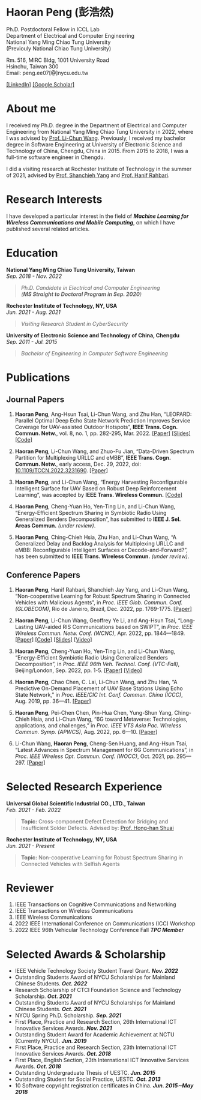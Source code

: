 # Haoran Peng (彭浩然)

Ph.D. Postdoctoral Fellow in ICCL Lab<br>
Department of Electrical and Computer Engineering<br>
National Yang Ming Chiao Tung University<br>
(Previouly National Chiao Tung University)<br>


Rm. 516, MIRC Bldg, 1001 University Road<br>
Hsinchu, Taiwan 300<br>
Email: peng.ee07[@]nycu.edu.tw

[[LinkedIn]](https://www.linkedin.com/in/phr-michael/)  [[Google Scholar]](https://scholar.google.com/citations?user=AQrrNcsAAAAJ&hl=en)

# About me
I received my Ph.D. degree in the Department of Electrical and Computer Engineering from National Yang Ming Chiao Tung University in 2022, where I was advised by [Prof. Li-Chun Wang](https://wang.web.nycu.edu.tw/). Previously, I received my bachelor degree in Software Engineering at University of Electronic Science and Technology of China, Chengdu, China in 2015. From 2015 to 2018, I was a full-time software engineer in Chengdu. <br>

I did a visiting research at Rochester Institute of Technology in the summer of 2021, advised by [Prof. Shanchieh Yang](https://www.rit.edu/directory/sjyeec-shanchieh-yang) and [Prof. Hanif Rahbari](http://rahbari.csec.rit.edu/).

<!--**I am currently on the 2022-2023 academic job market, looking for postdoc positions in ECE, CSE etc., related with Machine Learning, Optimization, with applications in Wireless Communications, Networking, CyberSecurity. Please feel free to contact me if you are interested.**-->

# Research Interests

I have developed a particular interest in the field of ***Machine Learning for Wireless Communications and Mobile Computing***, on which I have published several related articles.

# Education
**National Yang Ming Chiao Tung University, Taiwan** <br>
*Sep. 2018 - Nov. 2022*
>*Ph.D. Candidate in Electrical and Computer Engineering*<br>
>*(**MS Straight to Doctoral Program in Sep. 2020**)*

**Rochester Institute of Technology, NY, USA**<br>
*Jun. 2021 - Aug. 2021*
>*Visiting Research Student in CyberSecurity*

**University of Electronic Science and Technology of China, Chengdu**<br>
*Sep. 2011 - Jul. 2015*
>*Bachelor of Engineering in Computer Software Engineering* 

# Publications
## Journal Papers

1. **Haoran Peng**, Ang-Hsun Tsai, Li-Chun Wang, and Zhu Han, “LEOPARD: Parallel Optimal Deep Echo State Network Prediction Improves Service Coverage for UAV-assisted Outdoor Hotspots”,  **IEEE Trans. Cogn. Commun. Netw.**, vol. 8, no. 1, pp. 282-295, Mar. 2022. [[Paper]](https://ieeexplore.ieee.org/document/9548955) [[Slides]](https://haoran-peng.github.io/Slides/LEOPARD_TCCN.pdf) [[Code]](https://github.com/Haoran-Peng/parallel_deep_echo_state_network)

2. **Haoran Peng**, Li-Chun Wang, and Zhuo-Fu Jian, “Data-Driven Spectrum Partition for Multiplexing URLLC and eMBB”, **IEEE Trans. Cogn. Commun. Netw.**, early access, Dec. 29, 2022, doi: [10.1109/TCCN.2022.3231690](https://doi.org/10.1109/TCCN.2022.3231690). [[Paper]](https://ieeexplore.ieee.org/abstract/document/10003191)

3. **Haoran Peng**, and Li-Chun Wang, “Energy Harvesting Reconfigurable Intelligent Surface for UAV Based on Robust Deep Reinforcement Learning”, was accepted by **IEEE Trans. Wireless Commun.** [[Code]](https://github.com/Haoran-Peng/UAV-RIS_EnergyHarvesting)

4. **Haoran Peng**, Cheng-Yuan Ho, Yen-Ting Lin, and Li-Chun Wang, “Energy-Efficient Spectrum Sharing in Symbiotic Radio Using Generalized Benders Decomposition”, has submitted to **IEEE J. Sel. Areas Commun.** *(under review)*.

5. **Haoran Peng**, Ching-Chieh Hsia, Zhu Han, and Li-Chun Wang, “A Generalized Delay and Backlog Analysis for Multiplexing URLLC and eMBB: Reconfigurable Intelligent Surfaces or Decode-and-Forward?”, has been submitted to **IEEE Trans. Wireless Commun.** *(under review)*.

<!-- 5. Yingying Huangfu, **Haoran Peng**, Li-Chun Wang, Fan Zhou, and Liang Zhou, “A Statistics-Based Robust Abnormal Node Detection in Cluster-Tree Wireless Sensor Networks”, has been submitted to **IEEE Trans. Wireless Commun.** *(under review)*. -->

## Conference Papers

 1. **Haoran Peng**, Hanif Rahbari, Shanchieh Jay Yang, and Li-Chun Wang, “Non-cooperative Learning for Robust Spectrum Sharing in Connected Vehicles with Malicious Agents”, in *Proc. IEEE Glob. Commun. Conf. (GLOBECOM)*, Rio de Janeiro, Brazil, Dec. 2022, pp. 1769-1775. [[Paper]](https://ieeexplore.ieee.org/document/10000791)
 
 2. **Haoran Peng**, Li-Chun Wang, Geoffrey Ye Li, and Ang-Hsun Tsai, “Long-Lasting UAV-aided RIS Communications based on SWIPT”, in *Proc. IEEE Wireless Commun. Netw. Conf. (WCNC)*, Apr. 2022, pp. 1844—1849. [[Paper]](https://ieeexplore.ieee.org/document/9771999) [[Code]](https://github.com/Haoran-Peng/UAV-RIS_EH_DDPG) [[Slides]](https://haoran-peng.github.io/Slides/EH_UAV_RIS.pdf) [[Video]](https://www.bilibili.com/video/BV1jL4y1F7oA#reply112394783936)

 3. **Haoran Peng**, Cheng-Yuan Ho, Yen-Ting Lin, and Li-Chun Wang, “Energy-Efficient Symbiotic Radio Using Generalized Benders Decomposition”, in *Proc. IEEE 96th Veh. Technol. Conf. (VTC-Fall)*, Beijing/London, Sep. 2022, pp. 1-5. [[Paper]](https://ieeexplore.ieee.org/abstract/document/10013073) [[Video]](https://www.bilibili.com/video/BV1mG4y1s7WW/)
 
 4. **Haoran Peng**, Chao Chen, C. Lai, Li-Chun Wang, and Zhu Han, “A Predictive On-Demand Placement of UAV Base Stations Using Echo State Network,” in *Proc. IEEE/CIC Int. Conf. Commun. China (ICCC)*, Aug. 2019, pp. 36—41. [[Paper]](https://ieeexplore.ieee.org/document/8855868) 
 
 5. **Haoran Peng**, Pei-Chen Chen, Pin-Hua Chen, Yung-Shun Yang, Ching-Chieh Hsia, and Li-Chun Wang, “6G toward Metaverse: Technologies, applications, and challenges,” in *Proc. IEEE VTS Asia Pac. Wireless Commun. Symp. (APWCS)*, Aug. 2022, pp. 6—10. [[Paper]](https://ieeexplore.ieee.org/abstract/document/9906483)
 
 6. Li-Chun Wang, **Haoran Peng**, Cheng-Sen Huang, and Ang-Hsun Tsai, “Latest Advances in Spectrum Management for 6G Communications”, in *Proc. IEEE Wireless Opt. Commun. Conf. (WOCC)*, Oct. 2021, pp. 295—297. [[Paper]](https://ieeexplore.ieee.org/document/9603218)

# Selected Research Experience

**Universal Global Scientific Industrial CO., LTD., Taiwan**<br>
*Feb. 2021 - Feb. 2022*
>**Topic:** Cross-component Defect Detection for Bridging and Insufficient Solder Defects. Advised by: [Prof. Hong-han Shuai](https://basiclab.lab.nycu.edu.tw)

**Rochester Institute of Technology, NY, USA**<br>
*Jun. 2021 - Present*
>**Topic:** Non-cooperative Learning for Robust Spectrum Sharing in Connected Vehicles with Selfish Agents

# Reviewer

1. IEEE Transactions on Cognitive Communications and Networking
2. IEEE Transactions on Wireless Communications
3. IEEE Wireless Communications
4. 2022 IEEE International Conference on Communications (ICC) Workshop
5. 2022 IEEE 96th Vehicular Technology Conference Fall ***TPC Member***

# Selected Awards & Scholarship

 - IEEE Vehicle Technology Society Student Travel Grant.  ***Nov. 2022***
 - Outstanding Students Award of NYCU Scholarships for Mainland Chinese Students.  ***Oct. 2022***
 - Research Scholarship of CTCI Foundation Science and Technology Scholarship. ***Oct. 2021***
 - Outstanding Students Award of NYCU Scholarships for Mainland Chinese Students.  ***Oct. 2021***
 - NYCU Spring Ph.D. Scholarship. ***Sep. 2021***
 - First Place, Practice and Research Section, 26th International ICT Innovative Services Awards.   ***Nov. 2021***
 - Outstanding Student Award for Academic Achievement at NCTU (Currently NYCU). ***Jun. 2019***
 - First Place, Practice and Research Section, 23th International ICT Innovative Services Awards. ***Oct. 2018***
 - First Place, English Section, 23th  International ICT Innovative Services Awards. ***Oct. 2018***
 - Outstanding Undergraduate Thesis of UESTC. ***Jun. 2015***
 - Outstanding Student for Social Practice, UESTC. ***Oct. 2013***
 - 10 Software copyright registration certificates in China. ***Jun. 2015∼May 2018***
